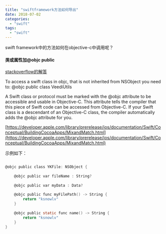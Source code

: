 ```yaml
---
title: "swiftframework方法如何导出"
date: 2018-07-02
categories:
  - "swift"
tags:
  - "swift"
---
```

<!--more-->

swift framework中的方法如何在objective-c中调用呢？

#### 类或属性加@objc public
[stackoverflow的解答](https://stackoverflow.com/questions/31099596/importing-swift-framework-into-a-objective-c-project)

To access a swift class in objc, that is not inherited from NSObject you need to:
@objc public class VeediUtils

A Swift class or protocol must be marked with the @objc attribute to be accessible and usable in Objective-C. This attribute tells the compiler that this piece of Swift code can be accessed from Objective-C. If your Swift class is a descendant of an Objective-C class, the compiler automatically adds the @objc attribute for you.

[https://developer.apple.com/library/prerelease/ios/documentation/Swift/Conceptual/BuildingCocoaApps/MixandMatch.html](https://developer.apple.com/library/prerelease/ios/documentation/Swift/Conceptual/BuildingCocoaApps/MixandMatch.html)

示例如下：

```objective-c

@objc public class YKFile: NSObject {
    
    @objc public var fileName : String?
    
    @objc public var myData : Data?
    
    @objc public func myFilePath() -> String {
        return "ksnowlv"
    }
    
    @objc public static func name() -> String {
        return "ksnowlv"
    }
}

```